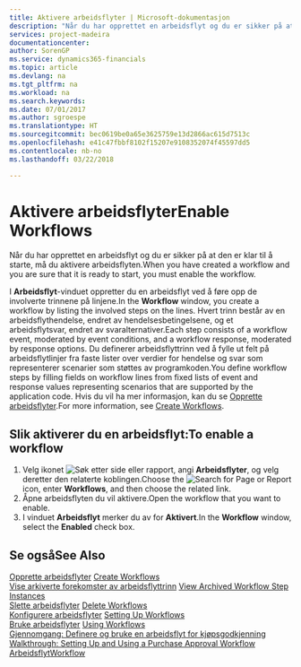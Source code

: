```yaml
---
title: Aktivere arbeidsflyter | Microsoft-dokumentasjon
description: "Når du har opprettet en arbeidsflyt og du er sikker på at den er klar til å starte, må du aktivere arbeidsflyten."
services: project-madeira
documentationcenter: 
author: SorenGP
ms.service: dynamics365-financials
ms.topic: article
ms.devlang: na
ms.tgt_pltfrm: na
ms.workload: na
ms.search.keywords: 
ms.date: 07/01/2017
ms.author: sgroespe
ms.translationtype: HT
ms.sourcegitcommit: bec0619be0a65e3625759e13d2866ac615d7513c
ms.openlocfilehash: e41c47fbbf8102f15207e9108352074f45597dd5
ms.contentlocale: nb-no
ms.lasthandoff: 03/22/2018

---
```

# <a name="enable-workflows"></a><span data-ttu-id="f40fb-103">Aktivere arbeidsflyter</span><span class="sxs-lookup"><span data-stu-id="f40fb-103">Enable Workflows</span></span>
<span data-ttu-id="f40fb-104">Når du har opprettet en arbeidsflyt og du er sikker på at den er klar til å starte, må du aktivere arbeidsflyten.</span><span class="sxs-lookup"><span data-stu-id="f40fb-104">When you have created a workflow and you are sure that it is ready to start, you must enable the workflow.</span></span>  

 <span data-ttu-id="f40fb-105">I **Arbeidsflyt**-vinduet oppretter du en arbeidsflyt ved å føre opp de involverte trinnene på linjene.</span><span class="sxs-lookup"><span data-stu-id="f40fb-105">In the **Workflow** window, you create a workflow by listing the involved steps on the lines.</span></span> <span data-ttu-id="f40fb-106">Hvert trinn består av en arbeidsflythendelse, endret av hendelsesbetingelsene, og et arbeidsflytsvar, endret av svaralternativer.</span><span class="sxs-lookup"><span data-stu-id="f40fb-106">Each step consists of a workflow event, moderated by event conditions, and a workflow response, moderated by response options.</span></span> <span data-ttu-id="f40fb-107">Du definerer arbeidsflyttrinn ved å fylle ut felt på arbeidsflytlinjer fra faste lister over verdier for hendelse og svar som representerer scenarier som støttes av programkoden.</span><span class="sxs-lookup"><span data-stu-id="f40fb-107">You define workflow steps by filling fields on workflow lines from fixed lists of event and response values representing scenarios that are supported by the application code.</span></span> <span data-ttu-id="f40fb-108">Hvis du vil ha mer informasjon, kan du se [Opprette arbeidsflyter](across-how-to-create-workflows.md).</span><span class="sxs-lookup"><span data-stu-id="f40fb-108">For more information, see [Create Workflows](across-how-to-create-workflows.md).</span></span>  

## <a name="to-enable-a-workflow"></a><span data-ttu-id="f40fb-109">Slik aktiverer du en arbeidsflyt:</span><span class="sxs-lookup"><span data-stu-id="f40fb-109">To enable a workflow</span></span>  
1.  <span data-ttu-id="f40fb-110">Velg ikonet ![Søk etter side eller rapport](media/ui-search/search_small.png "Søk etter side eller rapport"), angi **Arbeidsflyter**, og velg deretter den relaterte koblingen.</span><span class="sxs-lookup"><span data-stu-id="f40fb-110">Choose the ![Search for Page or Report](media/ui-search/search_small.png "Search for Page or Report icon") icon, enter **Workflows**, and then choose the related link.</span></span>  
2.  <span data-ttu-id="f40fb-111">Åpne arbeidsflyten du vil aktivere.</span><span class="sxs-lookup"><span data-stu-id="f40fb-111">Open the workflow that you want to enable.</span></span>  
3.  <span data-ttu-id="f40fb-112">I vinduet **Arbeidsflyt** merker du av for **Aktivert**.</span><span class="sxs-lookup"><span data-stu-id="f40fb-112">In the **Workflow** window, select the **Enabled** check box.</span></span>  

## <a name="see-also"></a><span data-ttu-id="f40fb-113">Se også</span><span class="sxs-lookup"><span data-stu-id="f40fb-113">See Also</span></span>  
 <span data-ttu-id="f40fb-114">[Opprette arbeidsflyter](across-how-to-create-workflows.md) </span><span class="sxs-lookup"><span data-stu-id="f40fb-114">[Create Workflows](across-how-to-create-workflows.md) </span></span>  
 <span data-ttu-id="f40fb-115">[Vise arkiverte forekomster av arbeidsflyttrinn](across-how-to-view-archived-workflow-step-instances.md) </span><span class="sxs-lookup"><span data-stu-id="f40fb-115">[View Archived Workflow Step Instances](across-how-to-view-archived-workflow-step-instances.md) </span></span>  
 <span data-ttu-id="f40fb-116">[Slette arbeidsflyter](across-how-to-delete-workflows.md) </span><span class="sxs-lookup"><span data-stu-id="f40fb-116">[Delete Workflows](across-how-to-delete-workflows.md) </span></span>  
 <span data-ttu-id="f40fb-117">[Konfigurere arbeidsflyter](across-set-up-workflows.md) </span><span class="sxs-lookup"><span data-stu-id="f40fb-117">[Setting Up Workflows](across-set-up-workflows.md) </span></span>  
 <span data-ttu-id="f40fb-118">[Bruke arbeidsflyter](across-use-workflows.md) </span><span class="sxs-lookup"><span data-stu-id="f40fb-118">[Using Workflows](across-use-workflows.md) </span></span>  
 <span data-ttu-id="f40fb-119">[Gjennomgang: Definere og bruke en arbeidsflyt for kjøpsgodkjenning](walkthrough-setting-up-and-using-a-purchase-approval-workflow.md) </span><span class="sxs-lookup"><span data-stu-id="f40fb-119">[Walkthrough: Setting Up and Using a Purchase Approval Workflow](walkthrough-setting-up-and-using-a-purchase-approval-workflow.md) </span></span>  
 [<span data-ttu-id="f40fb-120">Arbeidsflyt</span><span class="sxs-lookup"><span data-stu-id="f40fb-120">Workflow</span></span>](across-workflow.md)   

